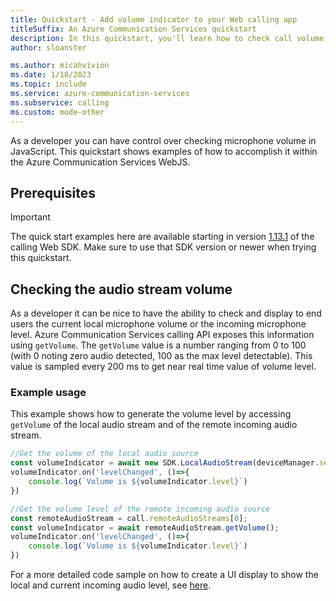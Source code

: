 ```yaml
---
title: Quickstart - Add volume indicator to your Web calling app
titleSuffix: An Azure Communication Services quickstart
description: In this quickstart, you'll learn how to check call volume within your Web app when using Azure Communication Services.
author: sloanster

ms.author: micahvivion
ms.date: 1/18/2023
ms.topic: include
ms.service: azure-communication-services
ms.subservice: calling
ms.custom: mode-other
---
```


As a developer you can have control over checking microphone volume in JavaScript. This quickstart shows examples of how to accomplish it within the Azure Communication Services WebJS.

## Prerequisites
>[!IMPORTANT]
> The quick start examples here are available starting in version [1.13.1](https://www.npmjs.com/package/@azure/communication-calling/v/1.13.1) of the calling Web SDK. Make sure to use that SDK version or newer when trying this quickstart.

## Checking the audio stream volume
As a developer it can be nice to have the ability to check and display to end users the current local microphone volume or the incoming microphone level. Azure Communication Services calling API exposes this information using `getVolume`. The `getVolume` value is a number ranging from 0 to 100 (with 0 noting zero audio detected, 100 as the max level detectable). This value is sampled every 200 ms to get near real time value of volume level.

### Example usage
This example shows how to generate the volume level by accessing `getVolume` of the local audio stream and of the remote incoming audio stream.

```javascript
//Get the volume of the local audio source
const volumeIndicator = await new SDK.LocalAudioStream(deviceManager.selectedMicrophone).getVolume();
volumeIndicator.on('levelChanged', ()=>{
    console.log(`Volume is ${volumeIndicator.level}`)
})

//Get the volume level of the remote incoming audio source
const remoteAudioStream = call.remoteAudioStreams[0];
const volumeIndicator = await remoteAudioStream.getVolume();
volumeIndicator.on('levelChanged', ()=>{
    console.log(`Volume is ${volumeIndicator.level}`)
})
```

For a more detailed code sample on how to create a UI display to show the local and current incoming audio level, see [here](https://github.com/Azure-Samples/communication-services-web-calling-tutorial/blob/2a3548dd4446fa2e06f5f5b2c2096174500397c9/Project/src/MakeCall/VolumeVisualizer.js).

